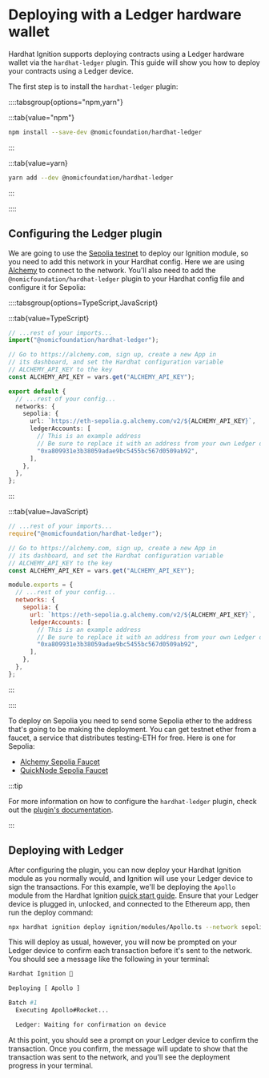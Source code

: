 # Deploying with a Ledger hardware wallet

Hardhat Ignition supports deploying contracts using a Ledger hardware wallet via the `hardhat-ledger` plugin. This guide will show you how to deploy your contracts using a Ledger device.

The first step is to install the `hardhat-ledger` plugin:

::::tabsgroup{options="npm,yarn"}

:::tab{value="npm"}

```sh
npm install --save-dev @nomicfoundation/hardhat-ledger
```

:::

:::tab{value=yarn}

```sh
yarn add --dev @nomicfoundation/hardhat-ledger
```

:::

::::

## Configuring the Ledger plugin

We are going to use the [Sepolia testnet](https://ethereum.org/en/developers/docs/networks/#sepolia) to deploy our Ignition module, so you need to add this network in your Hardhat config. Here we are using [Alchemy](https://alchemy.com/) to connect to the network. You'll also need to add the `@nomicfoundation/hardhat-ledger` plugin to your Hardhat config file and configure it for Sepolia:

::::tabsgroup{options=TypeScript,JavaScript}

:::tab{value=TypeScript}

```ts
// ...rest of your imports...
import("@nomicfoundation/hardhat-ledger");

// Go to https://alchemy.com, sign up, create a new App in
// its dashboard, and set the Hardhat configuration variable
// ALCHEMY_API_KEY to the key
const ALCHEMY_API_KEY = vars.get("ALCHEMY_API_KEY");

export default {
  // ...rest of your config...
  networks: {
    sepolia: {
      url: `https://eth-sepolia.g.alchemy.com/v2/${ALCHEMY_API_KEY}`,
      ledgerAccounts: [
        // This is an example address
        // Be sure to replace it with an address from your own Ledger device
        "0xa809931e3b38059adae9bc5455bc567d0509ab92",
      ],
    },
  },
};
```

:::

:::tab{value=JavaScript}

```js
// ...rest of your imports...
require("@nomicfoundation/hardhat-ledger");

// Go to https://alchemy.com, sign up, create a new App in
// its dashboard, and set the Hardhat configuration variable
// ALCHEMY_API_KEY to the key
const ALCHEMY_API_KEY = vars.get("ALCHEMY_API_KEY");

module.exports = {
  // ...rest of your config...
  networks: {
    sepolia: {
      url: `https://eth-sepolia.g.alchemy.com/v2/${ALCHEMY_API_KEY}`,
      ledgerAccounts: [
        // This is an example address
        // Be sure to replace it with an address from your own Ledger device
        "0xa809931e3b38059adae9bc5455bc567d0509ab92",
      ],
    },
  },
};
```

:::

::::

To deploy on Sepolia you need to send some Sepolia ether to the address that's going to be making the deployment. You can get testnet ether from a faucet, a service that distributes testing-ETH for free. Here is one for Sepolia:

- [Alchemy Sepolia Faucet](https://sepoliafaucet.com/)
- [QuickNode Sepolia Faucet](https://faucet.quicknode.com/ethereum/sepolia)

:::tip

For more information on how to configure the `hardhat-ledger` plugin, check out the [plugin's documentation](../../../hardhat-runner/plugins/nomicfoundation-hardhat-ledger).

:::

## Deploying with Ledger

After configuring the plugin, you can now deploy your Hardhat Ignition module as you normally would, and Ignition will use your Ledger device to sign the transactions. For this example, we'll be deploying the `Apollo` module from the Hardhat Ignition [quick start guide](/ignition/docs/getting-started#quick-start). Ensure that your Ledger device is plugged in, unlocked, and connected to the Ethereum app, then run the deploy command:

```sh
npx hardhat ignition deploy ignition/modules/Apollo.ts --network sepolia
```

This will deploy as usual, however, you will now be prompted on your Ledger device to confirm each transaction before it's sent to the network. You should see a message like the following in your terminal:

```sh
Hardhat Ignition 🚀

Deploying [ Apollo ]

Batch #1
  Executing Apollo#Rocket...

  Ledger: Waiting for confirmation on device

```

At this point, you should see a prompt on your Ledger device to confirm the transaction. Once you confirm, the message will update to show that the transaction was sent to the network, and you'll see the deployment progress in your terminal.
